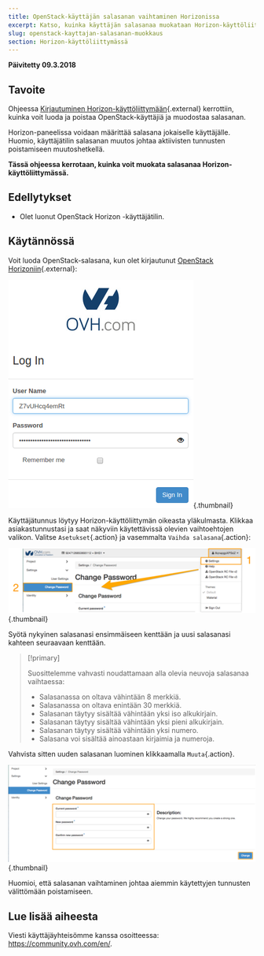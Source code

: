 ```yaml
---
title: OpenStack-käyttäjän salasanan vaihtaminen Horizonissa
excerpt: Katso, kuinka käyttäjän salasanaa muokataan Horizon-käyttöliittymässä
slug: openstack-kayttajan-salasanan-muokkaus
section: Horizon-käyttöliittymässä
---
```


**Päivitetty 09.3.2018**


## Tavoite

Ohjeessa [Kirjautuminen Horizon-käyttöliittymään](https://docs.ovh.com/fi/public-cloud/konfiguroi_yhteys_horizon-kayttoliittymaan/){.external} kerrottiin, kuinka voit luoda ja poistaa OpenStack-käyttäjiä ja muodostaa salasanan.

Horizon-paneelissa voidaan määrittää salasana jokaiselle käyttäjälle. Huomio, käyttäjätilin salasanan muutos johtaa aktiivisten tunnusten poistamiseen muutoshetkellä.

**Tässä ohjeessa kerrotaan, kuinka voit muokata salasanaa Horizon-käyttöliittymässä.**


## Edellytykset

- Olet luonut OpenStack Horizon -käyttäjätilin.


## Käytännössä

Voit luoda OpenStack-salasana, kun olet kirjautunut [OpenStack Horizoniin](https://horizon.cloud.ovh.net){.external}:

![Kirjautuminen Horizoniin](images/1_H_login_window.png){.thumbnail}

Käyttäjätunnus löytyy Horizon-käyttöliittymän oikeasta yläkulmasta. Klikkaa asiakastunnustasi ja saat näkyviin käytettävissä olevien vaihtoehtojen valikon.
Valitse `Asetukset`{.action} ja vasemmalta `Vaihda salasana`{.action}:

![Salasanan vaihtaminen](images/2_H_pass_change_option.png){.thumbnail}

Syötä nykyinen salasanasi ensimmäiseen kenttään ja uusi salasanasi kahteen seuraavaan kenttään.

> [!primary]
>
> Suosittelemme vahvasti noudattamaan alla olevia neuvoja salasanaa vaihtaessa:
>
> - Salasanassa on oltava vähintään 8 merkkiä.
> - Salasanassa on oltava enintään 30 merkkiä.
> - Salasanan täytyy sisältää vähintään yksi iso alkukirjain.
> - Salasanan täytyy sisältää vähintään yksi pieni alkukirjain.
> - Salasanan täytyy sisältää vähintään yksi numero.
> - Salasana voi sisältää ainoastaan kirjaimia ja numeroja.
>

Vahvista sitten uuden salasanan luominen klikkaamalla `Muuta`{.action}.

![Salasanan asetusten määritys](images/3_H_set_new_passord.png){.thumbnail}

Huomioi, että salasanan vaihtaminen johtaa aiemmin käytettyjen tunnusten välittömään poistamiseen.

## Lue lisää aiheesta

Viesti käyttäjäyhteisömme kanssa osoitteessa: <https://community.ovh.com/en/>.